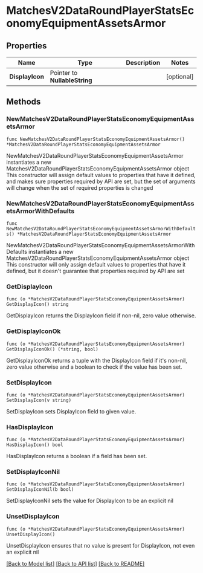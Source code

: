 # MatchesV2DataRoundPlayerStatsEconomyEquipmentAssetsArmor

## Properties

Name | Type | Description | Notes
------------ | ------------- | ------------- | -------------
**DisplayIcon** | Pointer to **NullableString** |  | [optional] 

## Methods

### NewMatchesV2DataRoundPlayerStatsEconomyEquipmentAssetsArmor

`func NewMatchesV2DataRoundPlayerStatsEconomyEquipmentAssetsArmor() *MatchesV2DataRoundPlayerStatsEconomyEquipmentAssetsArmor`

NewMatchesV2DataRoundPlayerStatsEconomyEquipmentAssetsArmor instantiates a new MatchesV2DataRoundPlayerStatsEconomyEquipmentAssetsArmor object
This constructor will assign default values to properties that have it defined,
and makes sure properties required by API are set, but the set of arguments
will change when the set of required properties is changed

### NewMatchesV2DataRoundPlayerStatsEconomyEquipmentAssetsArmorWithDefaults

`func NewMatchesV2DataRoundPlayerStatsEconomyEquipmentAssetsArmorWithDefaults() *MatchesV2DataRoundPlayerStatsEconomyEquipmentAssetsArmor`

NewMatchesV2DataRoundPlayerStatsEconomyEquipmentAssetsArmorWithDefaults instantiates a new MatchesV2DataRoundPlayerStatsEconomyEquipmentAssetsArmor object
This constructor will only assign default values to properties that have it defined,
but it doesn't guarantee that properties required by API are set

### GetDisplayIcon

`func (o *MatchesV2DataRoundPlayerStatsEconomyEquipmentAssetsArmor) GetDisplayIcon() string`

GetDisplayIcon returns the DisplayIcon field if non-nil, zero value otherwise.

### GetDisplayIconOk

`func (o *MatchesV2DataRoundPlayerStatsEconomyEquipmentAssetsArmor) GetDisplayIconOk() (*string, bool)`

GetDisplayIconOk returns a tuple with the DisplayIcon field if it's non-nil, zero value otherwise
and a boolean to check if the value has been set.

### SetDisplayIcon

`func (o *MatchesV2DataRoundPlayerStatsEconomyEquipmentAssetsArmor) SetDisplayIcon(v string)`

SetDisplayIcon sets DisplayIcon field to given value.

### HasDisplayIcon

`func (o *MatchesV2DataRoundPlayerStatsEconomyEquipmentAssetsArmor) HasDisplayIcon() bool`

HasDisplayIcon returns a boolean if a field has been set.

### SetDisplayIconNil

`func (o *MatchesV2DataRoundPlayerStatsEconomyEquipmentAssetsArmor) SetDisplayIconNil(b bool)`

 SetDisplayIconNil sets the value for DisplayIcon to be an explicit nil

### UnsetDisplayIcon
`func (o *MatchesV2DataRoundPlayerStatsEconomyEquipmentAssetsArmor) UnsetDisplayIcon()`

UnsetDisplayIcon ensures that no value is present for DisplayIcon, not even an explicit nil

[[Back to Model list]](../README.md#documentation-for-models) [[Back to API list]](../README.md#documentation-for-api-endpoints) [[Back to README]](../README.md)


